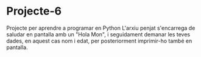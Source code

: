 # Projecte-6
Projecte per aprendre a programar en Python
L'arxiu penjat s'encarrega de saludar en pantalla amb un "Hola Mon", i seguidament demanar les teves dades, en aquest cas nom i edat, per posteriorment imprimir-ho també en pantalla.
